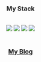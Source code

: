 <h3 align="center"><b>My Stack</b></h3>
</br>

<div align="center">
  <img src="https://img.shields.io/badge/HTML5-E34F26?style=flat-square&logo=HTML5&logoColor=white"/></a> 
  <img src="https://img.shields.io/badge/CSS3-1572B6?style=flat-square&logo=CSS3&logoColor=white"/></a> 
  <img src="https://img.shields.io/badge/Javascript-ffb13b?style=flat-square&logo=javascript&logoColor=white"/>
  <img src="https://img.shields.io/badge/MySQL-4479A1?style=flat-square&logo=MySQL&logoColor=white"/></a>
<div>

</br>
<a href="https://10000cow.tistory.com/"><h3 align="center"><b>My Blog</b></h3></a>
</br>

</br></br>

<!-- ![Anurag's GitHub stats](https://github-readme-stats.vercel.app/api?username=YEOMJINSEOP&show_icons=true&theme=cobalt2) -->

<!---
YEOMJINSEOP/YEOMJINSEOP is a ✨ special ✨ repository because its `README.md` (this file) appears on your GitHub profile.
You can click the Preview link to take a look at your changes.
--->
